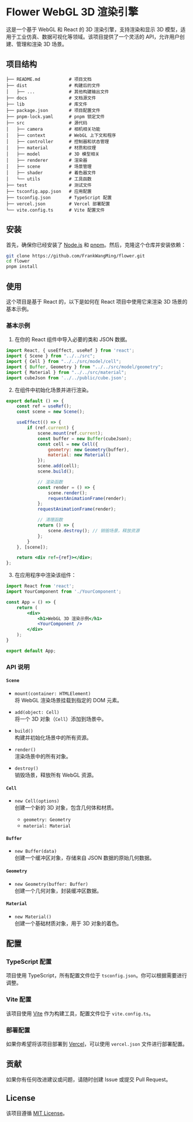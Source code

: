  
# Flower  WebGL 3D 渲染引擎

这是一个基于 WebGL 和 React 的 3D 渲染引擎，支持渲染和显示 3D 模型，适用于工业仿真、数据可视化等领域。该项目提供了一个灵活的 API，允许用户创建、管理和渲染 3D 场景。

## 项目结构

```plaintext
├── README.md           # 项目文档
├── dist                # 构建后的文件
│   ├── ...             # 其他构建输出文件  
├── docs                # 文档源文件
├── lib                 # 库文件
├── package.json        # 项目配置文件
├── pnpm-lock.yaml      # pnpm 锁定文件
├── src                 # 源代码
│   ├── camera          # 相机相关功能
│   ├── context         # WebGL 上下文和程序
│   ├── controller      # 控制器和状态管理
│   ├── material        # 材质和纹理
│   ├── model           # 3D 模型相关
│   ├── renderer        # 渲染器
│   ├── scene           # 场景管理
│   ├── shader          # 着色器文件
│   └── utils           # 工具函数
├── test                # 测试文件
├── tsconfig.app.json   # 应用配置
├── tsconfig.json       # TypeScript 配置
├── vercel.json         # Vercel 部署配置
└── vite.config.ts      # Vite 配置文件
```

## 安装

首先，确保你已经安装了 [Node.js](https://nodejs.org/) 和 [pnpm](https://pnpm.io/)。然后，克隆这个仓库并安装依赖：

```bash
git clone https://github.com/FrankWangMing/flower.git
cd flower
pnpm install
```

## 使用

这个项目是基于 React 的，以下是如何在 React 项目中使用它来渲染 3D 场景的基本示例。

### 基本示例

1. 在你的 React 组件中导入必要的类和 JSON 数据。

```jsx
import React, { useEffect, useRef } from 'react';
import { Scene } from "../../src";
import { Cell } from "../../src/model/cell";
import { Buffer, Geometry } from "../../src/model/geometry";
import { Material } from "../../src/material";
import cubeJson from '../../public/cube.json';
```

2. 在组件中初始化场景并进行渲染。

```jsx
export default () => {
    const ref = useRef();
    const scene = new Scene();

    useEffect(() => {
        if (ref.current) {
            scene.mount(ref.current);
            const buffer = new Buffer(cubeJson);
            const cell = new Cell({
                geometry: new Geometry(buffer),
                material: new Material()
            });
            scene.add(cell);
            scene.build();

            // 渲染函数
            const render = () => {
                scene.render();
                requestAnimationFrame(render);
            };
            requestAnimationFrame(render);

            // 清理函数
            return () => {
                scene.destroy(); // 销毁场景，释放资源
            };
        }
    }, [scene]);

    return <div ref={ref}></div>;
};
```

3. 在应用程序中渲染该组件：

```jsx
import React from 'react';
import YourComponent from './YourComponent';

const App = () => {
    return (
        <div>
            <h1>WebGL 3D 渲染示例</h1>
            <YourComponent />
        </div>
    );
}

export default App;
```

### API 说明

#### `Scene`

- `mount(container: HTMLElement)`  
  将 WebGL 渲染场景挂载到指定的 DOM 元素。

- `add(object: Cell)`  
  将一个 3D 对象（`Cell`）添加到场景中。

- `build()`  
  构建并初始化场景中的所有资源。

- `render()`  
  渲染场景中的所有对象。

- `destroy()`  
  销毁场景，释放所有 WebGL 资源。

#### `Cell`

- `new Cell(options)`  
  创建一个新的 3D 对象，包含几何体和材质。

  - `geometry: Geometry`  
  - `material: Material`

#### `Buffer`

- `new Buffer(data)`  
  创建一个缓冲区对象，存储来自 JSON 数据的原始几何数据。

#### `Geometry`

- `new Geometry(buffer: Buffer)`  
  创建一个几何对象，封装缓冲区数据。

#### `Material`

- `new Material()`  
  创建一个基础材质对象，用于 3D 对象的着色。

## 配置

### TypeScript 配置

项目使用 TypeScript，所有配置文件位于 `tsconfig.json`。你可以根据需要进行调整。

### Vite 配置

该项目使用 [Vite](https://vitejs.dev/) 作为构建工具，配置文件位于 `vite.config.ts`。

### 部署配置

如果你希望将该项目部署到 [Vercel](https://vercel.com/)，可以使用 `vercel.json` 文件进行部署配置。

## 贡献

如果你有任何改进建议或问题，请随时创建 Issue 或提交 Pull Request。

## License

该项目遵循 [MIT License](LICENSE)。
